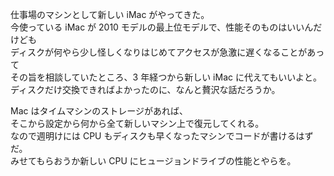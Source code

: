 仕事場のマシンとして新しい iMac がやってきた。  
今使っている iMac が 2010 モデルの最上位モデルで、性能そのものはいいんだけども  
ディスクが何やら少し怪しくなりはじめてアクセスが急激に遅くなることがあって  
その旨を相談していたところ、3 年経つから新しい iMac に代えてもいいよと。  
ディスクだけ交換できればよかったのに、なんと贅沢な話だろうか。

Mac はタイムマシンのストレージがあれば、  
そこから設定から何から全て新しいマシン上で復元してくれる。  
なので週明けには CPU もディスクも早くなったマシンでコードが書けるはずだ。  
みせてもらおうか新しい CPU にヒュージョンドライブの性能とやらを。
